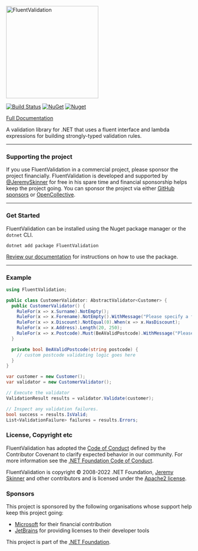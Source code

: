 <p>
<img src="https://raw.githubusercontent.com/FluentValidation/FluentValidation/gh-pages/assets/images/logo/fluent-validation-logo.png" alt="FluentValidation" width="250px" />
</p>

[![Build Status](https://github.com/FluentValidation/FluentValidation/workflows/CI/badge.svg)](https://github.com/FluentValidation/FluentValidation/actions?query=workflow%3ACI) [![NuGet](https://img.shields.io/nuget/v/FluentValidation.svg)](https://nuget.org/packages/FluentValidation) [![Nuget](https://img.shields.io/nuget/dt/FluentValidation.svg)](https://nuget.org/packages/FluentValidation)

[Full Documentation](https://fluentvalidation.net)

A validation library for .NET that uses a fluent interface
and lambda expressions for building strongly-typed validation rules.

---
### Supporting the project
If you use FluentValidation in a commercial project, please sponsor the project financially. FluentValidation is developed and supported by [@JeremySkinner](https://github.com/JeremySkinner) for free in his spare time and financial sponsorship helps keep the project going. You can sponsor the project via either [GitHub sponsors](https://github.com/sponsors/JeremySkinner) or [OpenCollective](https://opencollective.com/FluentValidation).

---

### Get Started

FluentValidation can be installed using the Nuget package manager or the `dotnet` CLI.

```
dotnet add package FluentValidation
```

[Review our documentation](https://docs.fluentvalidation.net) for instructions on how to use the package.

---

### Example
```csharp
using FluentValidation;

public class CustomerValidator: AbstractValidator<Customer> {
  public CustomerValidator() {
    RuleFor(x => x.Surname).NotEmpty();
    RuleFor(x => x.Forename).NotEmpty().WithMessage("Please specify a first name");
    RuleFor(x => x.Discount).NotEqual(0).When(x => x.HasDiscount);
    RuleFor(x => x.Address).Length(20, 250);
    RuleFor(x => x.Postcode).Must(BeAValidPostcode).WithMessage("Please specify a valid postcode");
  }

  private bool BeAValidPostcode(string postcode) {
    // custom postcode validating logic goes here
  }
}

var customer = new Customer();
var validator = new CustomerValidator();

// Execute the validator
ValidationResult results = validator.Validate(customer);

// Inspect any validation failures.
bool success = results.IsValid;
List<ValidationFailure> failures = results.Errors;
```

### License, Copyright etc

FluentValidation has adopted the [Code of Conduct](https://github.com/FluentValidation/FluentValidation/blob/main/.github/CODE_OF_CONDUCT.md) defined by the Contributor Covenant to clarify expected behavior in our community.
For more information see the [.NET Foundation Code of Conduct](https://dotnetfoundation.org/code-of-conduct).

FluentValidation is copyright &copy; 2008-2022 .NET Foundation, [Jeremy Skinner](https://jeremyskinner.co.uk) and other contributors and is licensed under the [Apache2 license](https://github.com/JeremySkinner/FluentValidation/blob/master/License.txt).

### Sponsors

This project is sponsored by the following organisations whose support help keep this project going:

- [Microsoft](https://microsoft.com) for their financial contribution 
- [JetBrains](https://www.jetbrains.com/?from=FluentValidation) for providing licenses to their developer tools

This project is part of the [.NET Foundation](https://dotnetfoundation.org).
